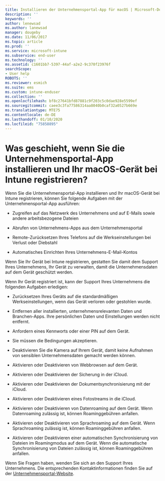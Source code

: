 ```yaml
---
title: Installieren der Unternehmensportal-App für macOS | Microsoft-Dokumentation
description: ''
keywords: ''
author: lenewsad
ms.author: lanewsad
manager: dougeby
ms.date: 11/06/2017
ms.topic: article
ms.prod: ''
ms.service: microsoft-intune
ms.subservice: end-user
ms.technology: ''
ms.assetid: c1601bb7-5397-44af-a2e2-9c370f23976f
searchScope:
- User help
ROBOTS: ''
ms.reviewer: esmich
ms.suite: ems
ms.custom: intune-enduser
ms.collection: ''
ms.openlocfilehash: bf8c27641bfd87881c9f203c5c0dae928e5599ef
ms.sourcegitcommit: caee3c3fa77586314aa8040b0caf32a0527b669e
ms.translationtype: MTE75
ms.contentlocale: de-DE
ms.lasthandoff: 01/10/2020
ms.locfileid: "75858895"
---
```

# <a name="what-happens-if-you-install-the-company-portal-app-and-enroll-your-macos-device-in-intune"></a>Was geschieht, wenn Sie die Unternehmensportal-App installieren und Ihr macOS-Gerät bei Intune registrieren?

Wenn Sie die Unternehmensportal-App installieren und Ihr macOS-Gerät bei Intune registrieren, können Sie folgende Aufgaben mit der Unternehmensportal-App ausführen:

- Zugreifen auf das Netzwerk des Unternehmens und auf E-Mails sowie andere arbeitsbezogene Dateien

- Abrufen von Unternehmens-Apps aus dem Unternehmensportal

- Remote-Zurücksetzen Ihres Telefons auf die Werkseinstellungen bei Verlust oder Diebstahl

- Automatisches Einrichten Ihres Unternehmens-E-Mail-Kontos

Wenn Sie Ihr Gerät bei Intune registrieren, gestatten Sie damit dem Support Ihres Unternehmens, Ihr Gerät zu verwalten, damit die Unternehmensdaten auf dem Gerät geschützt werden.

Wenn Ihr Gerät registriert ist, kann der Support Ihres Unternehmens die folgenden Aufgaben erledigen:

- Zurücksetzen Ihres Geräts auf die standardmäßigen Werkseinstellungen, wenn das Gerät verloren oder gestohlen wurde.

- Entfernen aller installierten, unternehmensrelevanten Daten und Branchen-Apps. Ihre persönlichen Daten und Einstellungen werden nicht entfernt.

- Anfordern eines Kennworts oder einer PIN auf dem Gerät.

- Sie müssen die Bedingungen akzeptieren.

- Deaktivieren Sie die Kamera auf Ihrem Gerät, damit keine Aufnahmen von sensiblen Unternehmensdaten gemacht werden können.

- Aktivieren oder Deaktivieren von Webbrowsen auf dem Gerät.

- Aktivieren oder Deaktivieren der Sicherung in der iCloud.

- Aktivieren oder Deaktivieren der Dokumentsynchronisierung mit der iCloud.

- Aktivieren oder Deaktivieren eines Fotostreams in die iCloud.

- Aktivieren oder Deaktivieren von Datenroaming auf dem Gerät. Wenn Datenroaming zulässig ist, können Roaminggebühren anfallen.

- Aktivieren oder Deaktivieren von Sprachroaming auf dem Gerät. Wenn Sprachroaming zulässig ist, können Roaminggebühren anfallen.

- Aktivieren oder Deaktivieren einer automatischen Synchronisierung von Dateien im Roamingmodus auf dem Gerät. Wenn die automatische Synchronisierung von Dateien zulässig ist, können Roaminggebühren anfallen.

Wenn Sie Fragen haben, wenden Sie sich an den Support Ihres Unternehmens. Die entsprechenden Kontaktinformationen finden Sie auf der [Unternehmensportal-Website](https://go.microsoft.com/fwlink/?linkid=2010980).
